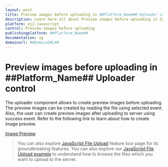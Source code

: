 ```yaml
---
layout: post
title: Preview images before uploading in ##Platform_Name## Uploader control | Syncfusion
description: Learn here all about Preview images before uploading in Syncfusion ##Platform_Name## Uploader control of Syncfusion Essential JS 2 and more.
platform: ej2-javascript
control: Preview images before uploading 
publishingplatform: ##Platform_Name##
documentation: ug
domainurl: ##DomainURL##
---
```


# Preview images before uploading in ##Platform_Name## Uploader control

The uploader component allows to create preview images before uploading. The preview images can be created by reading the file using selected event. Also, the user can create preview images after uploading to server using success event. Refer to the following link to learn about how to create image preview.

[Image Preview](https://ej2.syncfusion.com/demos/#/material/uploader/image-preview.html)

> You can also explore [JavaScript File Upload](https://www.syncfusion.com/javascript-ui-controls/js-file-upload) feature tour page for its groundbreaking features. You can also explore our [JavaScript File Upload example](https://ej2.syncfusion.com/demos/#/material/uploader/default.html) to understand how to browse the files which you want to upload to the server.